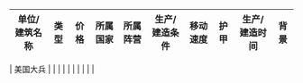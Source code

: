 |    单位/建筑名称   |  类型  | 价格 |所属国家|所属阵营|生产/建造条件|移动速度|护甲|生产/建造时间|        背景   |
|------------------|--------|------|--------|-------|-----------|-------|----|---------------|-------------|

|     美国大兵        |       |      |        |       |           |       |    |               |             |